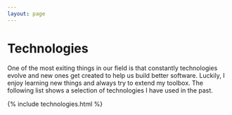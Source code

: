 ```yaml
---
layout: page
---
```


# Technologies

One of the most exiting things in our field is that constantly technologies evolve and new ones get created to help us build better software. Luckily, I enjoy learning new things and always try to extend my toolbox. The following list shows a selection of technologies I have used in the past.   

{% include technologies.html %}

